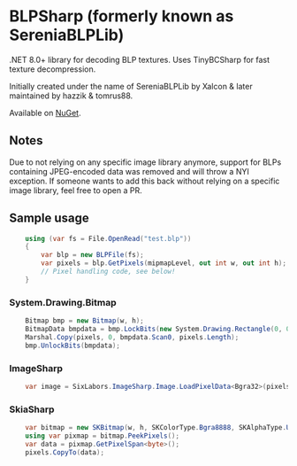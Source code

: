 BLPSharp (formerly known as SereniaBLPLib)
=============
.NET 8.0+ library for decoding BLP textures. Uses TinyBCSharp for fast texture decompression.

Initially created under the name of SereniaBLPLib by Xalcon & later maintained by hazzik & tomrus88. 

Available on [NuGet](https://www.nuget.org/packages/BLPSharp/).

## Notes
Due to not relying on any specific image library anymore, support for BLPs containing JPEG-encoded data was removed and will throw a NYI exception. If someone wants to add this back without relying on a specific image library, feel free to open a PR.

## Sample usage
```csharp
    using (var fs = File.OpenRead("test.blp"))
    {
        var blp = new BLPFile(fs);
        var pixels = blp.GetPixels(mipmapLevel, out int w, out int h);
        // Pixel handling code, see below!
    }
```

### System.Drawing.Bitmap
```csharp
    Bitmap bmp = new Bitmap(w, h);
    BitmapData bmpdata = bmp.LockBits(new System.Drawing.Rectangle(0, 0, w, h), ImageLockMode.WriteOnly, PixelFormat.Format32bppArgb);
    Marshal.Copy(pixels, 0, bmpdata.Scan0, pixels.Length);
    bmp.UnlockBits(bmpdata);
```

### ImageSharp
```csharp
    var image = SixLabors.ImageSharp.Image.LoadPixelData<Bgra32>(pixels, w, h);
```

### SkiaSharp
```csharp
    var bitmap = new SKBitmap(w, h, SKColorType.Bgra8888, SKAlphaType.Unpremul);
    using var pixmap = bitmap.PeekPixels();
    var data = pixmap.GetPixelSpan<byte>();
    pixels.CopyTo(data);
```
